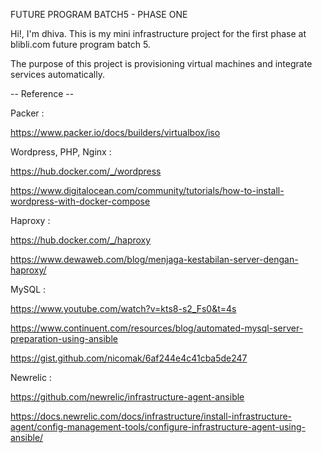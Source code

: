 FUTURE PROGRAM BATCH5 - PHASE ONE

Hi!, I'm dhiva. This is my mini infrastructure project for the first phase at blibli.com future program batch 5.

The purpose of this project is provisioning virtual machines and integrate services automatically.

-- Reference --

Packer :

https://www.packer.io/docs/builders/virtualbox/iso

Wordpress, PHP, Nginx :

https://hub.docker.com/_/wordpress

https://www.digitalocean.com/community/tutorials/how-to-install-wordpress-with-docker-compose

Haproxy :

https://hub.docker.com/_/haproxy

https://www.dewaweb.com/blog/menjaga-kestabilan-server-dengan-haproxy/

MySQL :

https://www.youtube.com/watch?v=kts8-s2_Fs0&t=4s

https://www.continuent.com/resources/blog/automated-mysql-server-preparation-using-ansible

https://gist.github.com/nicomak/6af244e4c41cba5de247

Newrelic :

https://github.com/newrelic/infrastructure-agent-ansible

https://docs.newrelic.com/docs/infrastructure/install-infrastructure-agent/config-management-tools/configure-infrastructure-agent-using-ansible/ 

